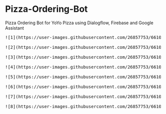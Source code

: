 # Pizza-Ordering-Bot
Pizza Ordering Bot for YoYo Pizza using Dialogflow, Firebase and Google Assistant

<pre>
![1](https://user-images.githubusercontent.com/26857753/66107079-096a3800-e5dd-11e9-8c97-f3fa52bb46c2.PNG)

![2](https://user-images.githubusercontent.com/26857753/66107142-24d54300-e5dd-11e9-81dd-df8ef518d3dc.PNG)

![3](https://user-images.githubusercontent.com/26857753/66107143-24d54300-e5dd-11e9-8a50-09c274a9bd04.PNG)

![4](https://user-images.githubusercontent.com/26857753/66107144-24d54300-e5dd-11e9-8886-6509a8f1d69e.PNG)

![5](https://user-images.githubusercontent.com/26857753/66107145-256dd980-e5dd-11e9-904e-403d1a5c07c2.PNG)

![6](https://user-images.githubusercontent.com/26857753/66107146-256dd980-e5dd-11e9-8889-41143a39f3f5.PNG)

![7](https://user-images.githubusercontent.com/26857753/66107147-256dd980-e5dd-11e9-8127-bf010ff8c0e7.PNG)

![8](https://user-images.githubusercontent.com/26857753/66107148-26067000-e5dd-11e9-9be7-0d05b9bae8e1.PNG)
</pre>
